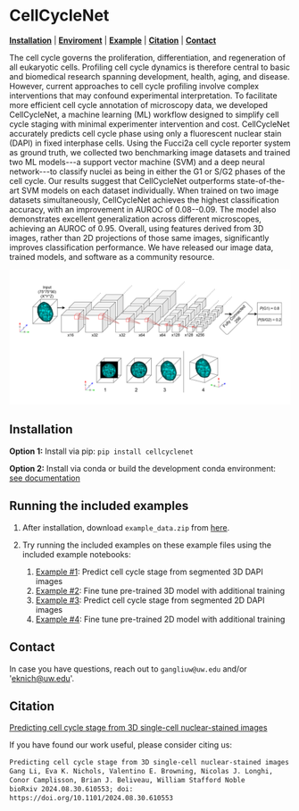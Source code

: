 # CellCycleNet

[**Installation**](#installation)
| [**Enviroment**](#enviroment)
| [**Example**](#example)
| [**Citation**](#citation)
| [**Contact**](#contact)

The cell cycle governs the proliferation, differentiation, and regeneration of all eukaryotic cells. Profiling cell cycle dynamics is therefore central to basic and biomedical research spanning development, health, aging, and disease. However, current approaches to cell cycle profiling involve complex interventions that may confound experimental interpretation. To facilitate more efficient cell cycle annotation of microscopy data, we developed CellCycleNet, a machine learning (ML) workflow designed to simplify cell cycle staging with minimal experimenter intervention and cost.
CellCycleNet accurately predicts cell cycle phase using only a fluorescent nuclear stain (DAPI) in fixed interphase cells. Using the Fucci2a cell cycle reporter system as ground truth, we collected two benchmarking image datasets and trained two ML models---a support vector machine (SVM) and a deep neural network---to classify nuclei as being in either the G1 or S/G2 phases of the cell cycle.
Our results suggest that CellCycleNet outperforms state-of-the-art SVM models on each dataset individually.
When trained on two image datasets simultaneously, CellCycleNet achieves the highest classification accuracy, with an improvement in AUROC of 0.08--0.09.
The model also demonstrates excellent generalization across different microscopes, achieving an AUROC of 0.95.
Overall, using features derived from 3D images, rather than 2D projections of those same images, significantly improves classification performance.
We have released our image data, trained models, and software as a community resource.

![CellCycleNet Diagram](https://raw.githubusercontent.com/Noble-Lab/CellCycleNet/main/docs/img/CellCycleNet_diagram.png)

## Installation<a id="installation"></a>

**Option 1:** Install via pip: `pip install cellcyclenet`

**Option 2:** Install via conda or build the development conda environment: [see documentation](https://github.com/Noble-Lab/CellCycleNet/blob/main/docs/dev_env_setup.md)

## Running the included examples <a id="examples"></a>

1. After installation, download `example_data.zip` from [here](https://beliveau-shared.s3.us-east-2.amazonaws.com/cellcyclenet/data/example_data.zip).

2. Try running the included examples on these example files using the included example notebooks:

	1. [Example #1](https://github.com/Noble-Lab/CellCycleNet/blob/main/notebooks/3D_prediction_demo.ipynb): Predict cell cycle stage from segmented 3D DAPI images
	2. [Example #2](https://github.com/Noble-Lab/CellCycleNet/blob/main/notebooks/3D_fine_tune_training_demo.ipynb): Fine tune pre-trained 3D model with additional training
	3. [Example #3](https://github.com/Noble-Lab/CellCycleNet/blob/main/notebooks/2D_prediction_demo.ipynb): Predict cell cycle stage from segmented 2D DAPI images
	4. [Example #4](https://github.com/Noble-Lab/CellCycleNet/blob/main/notebooks/2D_fine_tune_training_demo.ipynb): Fine tune pre-trained 2D model with additional training

 ## Contact<a id="contact"></a>
In case you have questions, reach out to `gangliuw@uw.edu` and/or 'eknich@uw.edu'.


## Citation<a id="citation"></a>
[Predicting cell cycle stage from 3D single-cell nuclear-stained images](https://doi.org/10.1101/2024.08.30.610553)

If you have found our work useful, please consider citing us:

```
Predicting cell cycle stage from 3D single-cell nuclear-stained images
Gang Li, Eva K. Nichols, Valentino E. Browning, Nicolas J. Longhi, Conor Camplisson, Brian J. Beliveau, William Stafford Noble
bioRxiv 2024.08.30.610553; doi: https://doi.org/10.1101/2024.08.30.610553

```

